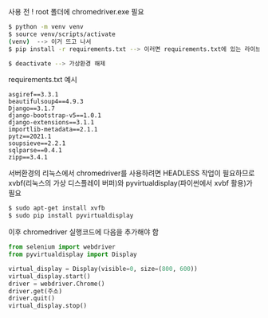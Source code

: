 사용 전 ! root 폴더에 chromedriver.exe 필요

```sh
$ python -m venv venv
$ source venv/scripts/activate
(venv)  --> 이거 뜨고 나서
$ pip install -r requirements.txt --> 이러면 requirements.txt에 있는 라이브러리 설치

$ deactivate --> 가상환경 해제
```

requirements.txt 예시
```
asgiref==3.3.1
beautifulsoup4==4.9.3
Django==3.1.7
django-bootstrap-v5==1.0.1
django-extensions==3.1.1
importlib-metadata==2.1.1
pytz==2021.1
soupsieve==2.2.1
sqlparse==0.4.1
zipp==3.4.1
```

서버환경의 리눅스에서 chromedriver를 사용하려면 HEADLESS 작업이 필요하므로 xvbf(리눅스의 가상 디스플레이 버퍼)와 pyvirtualdisplay(파이썬에서 xvbf 활용)가 필요
```sh
$ sudo apt-get install xvfb
$ sudo pip install pyvirtualdisplay
```
이후 chromedriver 실행코드에 다음을 추가해야 함
```python
from selenium import webdriver
from pyvirtualdisplay import Display

virtual_display = Display(visible=0, size=(800, 600))
virtual_display.start()
driver = webdriver.Chrome()
driver.get(주소)
driver.quit()
virtual_display.stop()
```